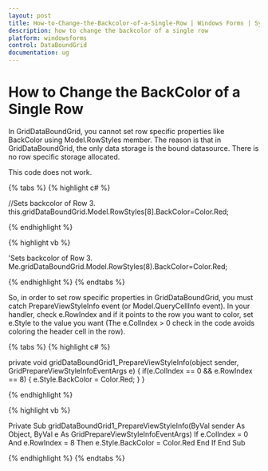 ```yaml
---
layout: post
title: How-to-Change-the-Backcolor-of-a-Single-Row | Windows Forms | Syncfusion
description: how to change the backcolor of a single row
platform: windowsforms
control: DataBoundGrid
documentation: ug
---
```


# How to Change the BackColor of a Single Row

In GridDataBoundGrid, you cannot set row specific properties like BackColor using Model.RowStyles member. The reason is that in GridDataBoundGrid, the only data storage is the bound datasource. There is no row specific storage allocated. 

This code does not work.

{% tabs %}
{% highlight c# %}

//Sets backcolor of  Row 3.
this.gridDataBoundGrid.Model.RowStyles[8].BackColor=Color.Red;

{% endhighlight %}

{% highlight vb %}

'Sets backcolor of  Row 3.
Me.gridDataBoundGrid.Model.RowStyles(8).BackColor=Color.Red;

{% endhighlight %}
{% endtabs %}

So, in order to set row specific properties in GridDataBoundGrid, you must catch PrepareViewStyleInfo event (or Model.QueryCellInfo event). In your handler, check e.RowIndex and if it points to the row you want to color, set e.Style to the value you want (The e.ColIndex > 0 check in the code avoids coloring the header cell in the row).

{% tabs %}
{% highlight c# %}

private void gridDataBoundGrid1_PrepareViewStyleInfo(object sender, GridPrepareViewStyleInfoEventArgs e)
{ 
     if(e.ColIndex == 0 && e.RowIndex == 8) 
     {
         e.Style.BackColor = Color.Red;
     }
} 

{% endhighlight %}

{% highlight vb %}

Private Sub gridDataBoundGrid1_PrepareViewStyleInfo(ByVal sender As Object, ByVal e As GridPrepareViewStyleInfoEventArgs)
If e.ColIndex = 0 And e.RowIndex = 8 Then
e.Style.BackColor = Color.Red
End If
End Sub

{% endhighlight %}
{% endtabs %}
